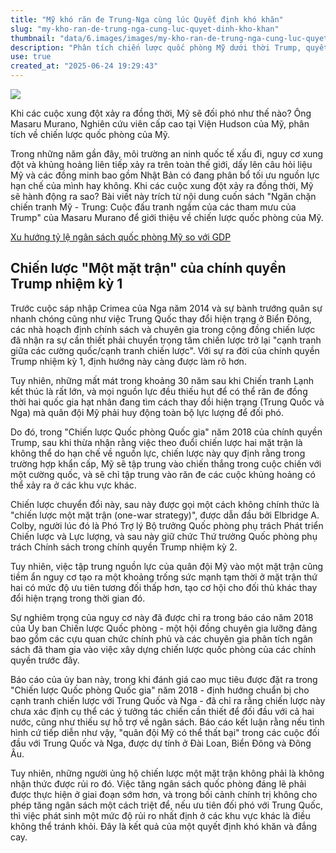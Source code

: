```yaml
---
title: "Mỹ khó răn đe Trung-Nga cùng lúc Quyết định khó khăn"
slug: "my-kho-ran-de-trung-nga-cung-luc-quyet-dinh-kho-khan"
thumbnail: "data/6.images/images/my-kho-ran-de-trung-nga-cung-luc-quyet-dinh-kho-khan.webp"
description: "Phân tích chiến lược quốc phòng Mỹ dưới thời Trump, quyết định tập trung nguồn lực vào một mặt trận chính thay vì răn đe đồng thời Trung Quốc và Nga trong bối cảnh ngân sách hạn chế."
use: true
created_at: "2025-06-24 19:29:43"
---
```


![](/images/20250624-00010000-voice-000-1-view.webp)

Khi các cuộc xung đột xảy ra đồng thời, Mỹ sẽ đối phó như thế nào? Ông Masaru Murano, Nghiên cứu viên cấp cao tại Viện Hudson của Mỹ, phân tích về chiến lược quốc phòng của Mỹ.

Trong những năm gần đây, môi trường an ninh quốc tế xấu đi, nguy cơ xung đột và khủng hoảng liên tiếp xảy ra trên toàn thế giới, dấy lên câu hỏi liệu Mỹ và các đồng minh bao gồm Nhật Bản có đang phân bổ tối ưu nguồn lực hạn chế của mình hay không. Khi các cuộc xung đột xảy ra đồng thời, Mỹ sẽ hành động ra sao? Bài viết này trích từ nội dung cuốn sách "Ngăn chặn chiến tranh Mỹ - Trung: Cuộc đấu tranh ngầm của các tham mưu của Trump" của Masaru Murano để giới thiệu về chiến lược quốc phòng của Mỹ.

[Xu hướng tỷ lệ ngân sách quốc phòng Mỹ so với GDP](https://voice.php.co.jp/detail/12413/image/1)

## Chiến lược "Một mặt trận" của chính quyền Trump nhiệm kỳ 1

Trước cuộc sáp nhập Crimea của Nga năm 2014 và sự bành trướng quân sự nhanh chóng cũng như việc Trung Quốc thay đổi hiện trạng ở Biển Đông, các nhà hoạch định chính sách và chuyên gia trong cộng đồng chiến lược đã nhận ra sự cần thiết phải chuyển trọng tâm chiến lược trở lại "cạnh tranh giữa các cường quốc/cạnh tranh chiến lược". Với sự ra đời của chính quyền Trump nhiệm kỳ 1, định hướng này càng được làm rõ hơn.

Tuy nhiên, những mất mát trong khoảng 30 năm sau khi Chiến tranh Lạnh kết thúc là rất lớn, và mọi nguồn lực đều thiếu hụt để có thể răn đe đồng thời hai quốc gia hạt nhân đang tìm cách thay đổi hiện trạng (Trung Quốc và Nga) mà quân đội Mỹ phải huy động toàn bộ lực lượng để đối phó.

Do đó, trong "Chiến lược Quốc phòng Quốc gia" năm 2018 của chính quyền Trump, sau khi thừa nhận rằng việc theo đuổi chiến lược hai mặt trận là không thể do hạn chế về nguồn lực, chiến lược này quy định rằng trong trường hợp khẩn cấp, Mỹ sẽ tập trung vào chiến thắng trong cuộc chiến với một cường quốc, và sẽ chỉ tập trung vào răn đe các cuộc khủng hoảng có thể xảy ra ở các khu vực khác.

Chiến lược chuyển đổi này, sau này được gọi một cách không chính thức là "chiến lược một mặt trận (one-war strategy)", được dẫn đầu bởi Elbridge A. Colby, người lúc đó là Phó Trợ lý Bộ trưởng Quốc phòng phụ trách Phát triển Chiến lược và Lực lượng, và sau này giữ chức Thứ trưởng Quốc phòng phụ trách Chính sách trong chính quyền Trump nhiệm kỳ 2.

Tuy nhiên, việc tập trung nguồn lực của quân đội Mỹ vào một mặt trận cũng tiềm ẩn nguy cơ tạo ra một khoảng trống sức mạnh tạm thời ở mặt trận thứ hai có mức độ ưu tiên tương đối thấp hơn, tạo cơ hội cho đối thủ khác thay đổi hiện trạng trong thời gian đó.

Sự nghiêm trọng của nguy cơ này đã được chỉ ra trong báo cáo năm 2018 của Ủy ban Chiến lược Quốc phòng - một hội đồng chuyên gia lưỡng đảng bao gồm các cựu quan chức chính phủ và các chuyên gia phân tích ngân sách đã tham gia vào việc xây dựng chiến lược quốc phòng của các chính quyền trước đây.

Báo cáo của ủy ban này, trong khi đánh giá cao mục tiêu được đặt ra trong "Chiến lược Quốc phòng Quốc gia" năm 2018 - định hướng chuẩn bị cho cạnh tranh chiến lược với Trung Quốc và Nga - đã chỉ ra rằng chiến lược này chưa xác định cụ thể các ý tưởng tác chiến cần thiết để đối đầu với cả hai nước, cũng như thiếu sự hỗ trợ về ngân sách. Báo cáo kết luận rằng nếu tình hình cứ tiếp diễn như vậy, "quân đội Mỹ có thể thất bại" trong các cuộc đối đầu với Trung Quốc và Nga, được dự tính ở Đài Loan, Biển Đông và Đông Âu.

Tuy nhiên, những người ủng hộ chiến lược một mặt trận không phải là không nhận thức được rủi ro đó. Việc tăng ngân sách quốc phòng đáng lẽ phải được thực hiện ở giai đoạn sớm hơn, và trong bối cảnh chính trị không cho phép tăng ngân sách một cách triệt để, nếu ưu tiên đối phó với Trung Quốc, thì việc phát sinh một mức độ rủi ro nhất định ở các khu vực khác là điều không thể tránh khỏi. Đây là kết quả của một quyết định khó khăn và đắng cay.